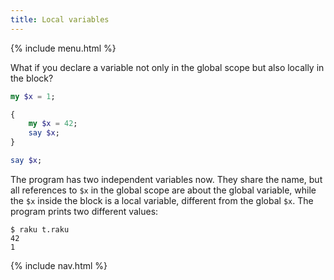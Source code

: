 ```yaml
---
title: Local variables
---
```


{% include menu.html %}

What if you declare a variable not only in the global scope but also locally in the block? 

```raku
my $x = 1;

{
    my $x = 42;
    say $x;
}

say $x;
```

The program has two independent variables now. They share the name, but all references to `$x` in the global scope are about the global variable, while the `$x` inside the block is a local variable, different from the global `$x`. The program prints two different values:

```console
$ raku t.raku
42
1
```

{% include nav.html %}
